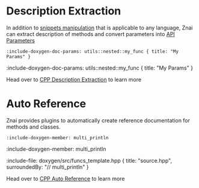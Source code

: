 # Description Extraction

In addition to [snippets manipulation](snippets/snippets-manipulation) that is applicable to any language,
Znai can extract description of methods and convert parameters into [API Parameters](snippets/api-parameters)

    :include-doxygen-doc-params: utils::nested::my_func { title: "My Params" }

:include-doxygen-doc-params: utils::nested::my_func { title: "My Params" }

Head over to [CPP Description Extraction](CPP/description-extraction) to learn more

# Auto Reference

Znai provides plugins to automatically create reference documentation for methods and classes.

    :include-doxygen-member: multi_println

:include-doxygen-member: multi_println

:include-file: doxygen/src/funcs_template.hpp { title: "source.hpp", surroundedBy: "// multi_println" }

Head over to [CPP Auto Reference](CPP/auto-reference) to learn more
